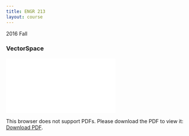 ```yaml
---
title: ENGR 213
layout: course
---
```


2016 Fall

<!--more-->
### VectorSpace
<object data="{{ site.url }}/assets/ENGR 213/ENGR 213.pdf" type="application/pdf" width="100%" height="850px">
    <embed src="{{ site.url }}/assets/ENGR 213/ENGR 213.pdf" type="application/pdf">
        <p>This browser does not support PDFs. Please download the PDF to view it: <a href="{{ site.url }}/assets/ENGR 213/ENGR 213.pdf">Download PDF</a>.</p>
    </embed>
</object>
